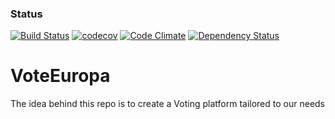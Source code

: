 ### Status
[![Build Status](https://travis-ci.org/ActEuropa/VoteEuropa.svg?branch=master)](https://travis-ci.org/ActEuropa/VoteEuropa)
[![codecov](https://img.shields.io/codecov/c/github/ActEuropa/VoteEuropa.svg)](https://codecov.io/gh/ActEuropa/VoteEuropa)
[![Code Climate](https://img.shields.io/codeclimate/github/ActEuropa/VoteEuropa.svg)](https://codeclimate.com/github/ActEuropa/VoteEuropa)
[![Dependency Status](https://img.shields.io/gemnasium/ActEuropa/VoteEuropa.svg)](https://gemnasium.com/github.com/ActEuropa/VoteEuropa)
# VoteEuropa
The idea behind this repo is to create a Voting platform tailored to our needs
